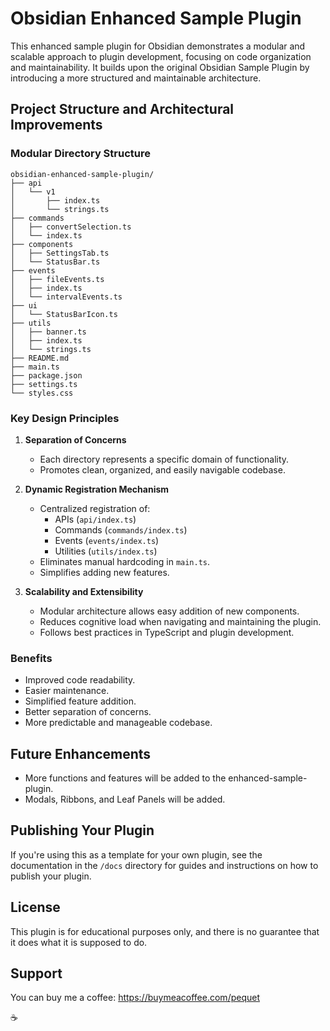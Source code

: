 # Obsidian Enhanced Sample Plugin

This enhanced sample plugin for Obsidian demonstrates a modular and scalable approach to plugin development, focusing on code organization and maintainability. It builds upon the original Obsidian Sample Plugin by introducing a more structured and maintainable architecture.

## Project Structure and Architectural Improvements

### Modular Directory Structure

```
obsidian-enhanced-sample-plugin/
├── api
│   └── v1
│       ├── index.ts
│       └── strings.ts
├── commands
│   ├── convertSelection.ts
│   └── index.ts
├── components
│   ├── SettingsTab.ts
│   └── StatusBar.ts
├── events
│   ├── fileEvents.ts
│   ├── index.ts
│   └── intervalEvents.ts
├── ui
│   └── StatusBarIcon.ts
├── utils
│   ├── banner.ts
│   ├── index.ts
│   └── strings.ts
├── README.md
├── main.ts
├── package.json
├── settings.ts
└── styles.css
```

### Key Design Principles

1. **Separation of Concerns**
   - Each directory represents a specific domain of functionality.
   - Promotes clean, organized, and easily navigable codebase.

2. **Dynamic Registration Mechanism**
   - Centralized registration of:
     - APIs (`api/index.ts`)
     - Commands (`commands/index.ts`)
     - Events (`events/index.ts`)
     - Utilities (`utils/index.ts`)
   - Eliminates manual hardcoding in `main.ts`.
   - Simplifies adding new features.

3. **Scalability and Extensibility**
   - Modular architecture allows easy addition of new components.
   - Reduces cognitive load when navigating and maintaining the plugin.
   - Follows best practices in TypeScript and plugin development.

### Benefits

- Improved code readability.
- Easier maintenance.
- Simplified feature addition.
- Better separation of concerns.
- More predictable and manageable codebase.

## Future Enhancements

- More functions and features will be added to the enhanced-sample-plugin.
- Modals, Ribbons, and Leaf Panels will be added. 

## Publishing Your Plugin

If you're using this as a template for your own plugin, see  the documentation in the `/docs` directory for guides and instructions on how to publish your plugin.

## License

This plugin is for educational purposes only, and there is no guarantee that it does what it is supposed to do.

## Support

You can buy me a coffee: 
https://buymeacoffee.com/pequet 

☕️



